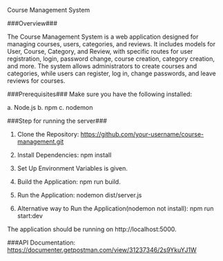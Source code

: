 Course Management System

###Overview###

The Course Management System is a web application designed for managing courses, users, categories, and reviews. It includes models for User, Course, Category, and Review, with specific routes for user registration, login, password change, course creation, category creation, and more. The system allows administrators to create courses and categories, while users can register, log in, change passwords, and leave reviews for courses.

###Prerequisites###
Make sure you have the following installed:

a. Node.js
b. npm
c. nodemon


###Step for running the server###

1. Clone the Repository: https://github.com/your-username/course-management.git

2. Install Dependencies: npm install

3. Set Up Environment Variables is given.

4. Build the Application: npm run build.

5. Run the Application: nodemon dist/server.js

6. Alternative way to Run the Application(nodemon not install): npm run start:dev


The application should be running on http://localhost:5000.


###API Documentation: https://documenter.getpostman.com/view/31237346/2s9YkuYJ1W



